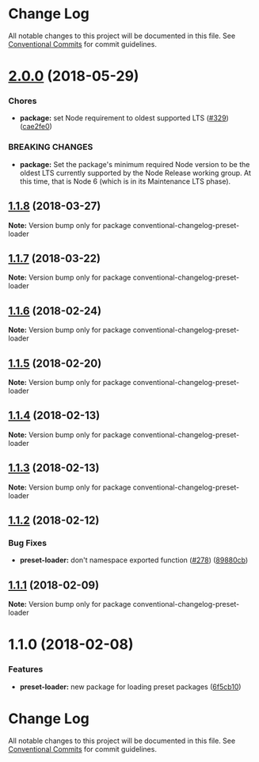 # Change Log

All notable changes to this project will be documented in this file.
See [Conventional Commits](https://conventionalcommits.org) for commit guidelines.

<a name="2.0.0"></a>
# [2.0.0](https://github.com/conventional-changelog/conventional-changelog/compare/conventional-changelog-preset-loader@1.1.8...conventional-changelog-preset-loader@2.0.0) (2018-05-29)


### Chores

* **package:** set Node requirement to oldest supported LTS ([#329](https://github.com/conventional-changelog/conventional-changelog/issues/329)) ([cae2fe0](https://github.com/conventional-changelog/conventional-changelog/commit/cae2fe0))


### BREAKING CHANGES

* **package:** Set the package's minimum required Node version to be the oldest LTS
currently supported by the Node Release working group. At this time,
that is Node 6 (which is in its Maintenance LTS phase).




<a name="1.1.8"></a>
## [1.1.8](https://github.com/conventional-changelog/conventional-changelog/compare/conventional-changelog-preset-loader@1.1.7...conventional-changelog-preset-loader@1.1.8) (2018-03-27)




**Note:** Version bump only for package conventional-changelog-preset-loader

<a name="1.1.7"></a>
## [1.1.7](https://github.com/conventional-changelog/conventional-changelog/compare/conventional-changelog-preset-loader@1.1.6...conventional-changelog-preset-loader@1.1.7) (2018-03-22)




**Note:** Version bump only for package conventional-changelog-preset-loader

<a name="1.1.6"></a>
## [1.1.6](https://github.com/conventional-changelog/conventional-changelog/compare/conventional-changelog-preset-loader@1.1.5...conventional-changelog-preset-loader@1.1.6) (2018-02-24)




**Note:** Version bump only for package conventional-changelog-preset-loader

<a name="1.1.5"></a>
## [1.1.5](https://github.com/conventional-changelog/conventional-changelog/compare/conventional-changelog-preset-loader@1.1.4...conventional-changelog-preset-loader@1.1.5) (2018-02-20)




**Note:** Version bump only for package conventional-changelog-preset-loader

<a name="1.1.4"></a>
## [1.1.4](https://github.com/conventional-changelog/conventional-changelog/compare/conventional-changelog-preset-loader@1.1.3...conventional-changelog-preset-loader@1.1.4) (2018-02-13)




**Note:** Version bump only for package conventional-changelog-preset-loader

<a name="1.1.3"></a>
## [1.1.3](https://github.com/conventional-changelog/conventional-changelog/compare/conventional-changelog-preset-loader@1.1.2...conventional-changelog-preset-loader@1.1.3) (2018-02-13)




**Note:** Version bump only for package conventional-changelog-preset-loader

<a name="1.1.2"></a>
## [1.1.2](https://github.com/conventional-changelog/conventional-changelog/compare/conventional-changelog-preset-loader@1.1.1...conventional-changelog-preset-loader@1.1.2) (2018-02-12)


### Bug Fixes

* **preset-loader:** don't namespace exported function ([#278](https://github.com/conventional-changelog/conventional-changelog/issues/278)) ([89880cb](https://github.com/conventional-changelog/conventional-changelog/commit/89880cb))




<a name="1.1.1"></a>
## [1.1.1](https://github.com/conventional-changelog/conventional-changelog/compare/conventional-changelog-preset-loader@1.1.0...conventional-changelog-preset-loader@1.1.1) (2018-02-09)




**Note:** Version bump only for package conventional-changelog-preset-loader

<a name="1.1.0"></a>
# 1.1.0 (2018-02-08)


### Features

* **preset-loader:** new package for loading preset packages ([6f5cb10](https://github.com/conventional-changelog/conventional-changelog/commit/6f5cb10))




# Change Log

All notable changes to this project will be documented in this file.
See [Conventional Commits](https://conventionalcommits.org) for commit guidelines.
